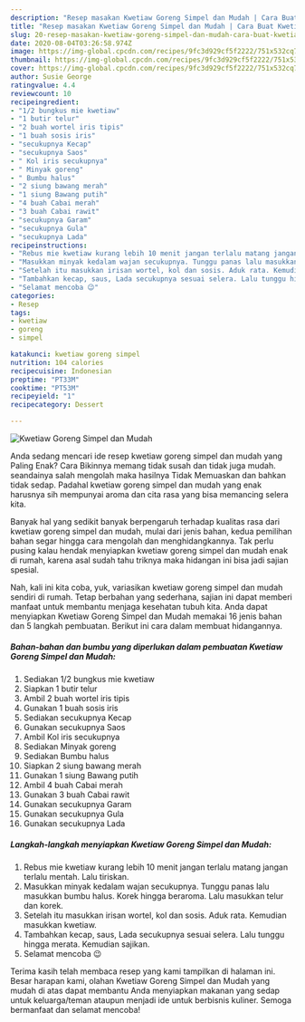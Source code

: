 ```yaml
---
description: "Resep masakan Kwetiaw Goreng Simpel dan Mudah | Cara Buat Kwetiaw Goreng Simpel dan Mudah Yang Mudah Dan Praktis"
title: "Resep masakan Kwetiaw Goreng Simpel dan Mudah | Cara Buat Kwetiaw Goreng Simpel dan Mudah Yang Mudah Dan Praktis"
slug: 20-resep-masakan-kwetiaw-goreng-simpel-dan-mudah-cara-buat-kwetiaw-goreng-simpel-dan-mudah-yang-mudah-dan-praktis
date: 2020-08-04T03:26:58.974Z
image: https://img-global.cpcdn.com/recipes/9fc3d929cf5f2222/751x532cq70/kwetiaw-goreng-simpel-dan-mudah-foto-resep-utama.jpg
thumbnail: https://img-global.cpcdn.com/recipes/9fc3d929cf5f2222/751x532cq70/kwetiaw-goreng-simpel-dan-mudah-foto-resep-utama.jpg
cover: https://img-global.cpcdn.com/recipes/9fc3d929cf5f2222/751x532cq70/kwetiaw-goreng-simpel-dan-mudah-foto-resep-utama.jpg
author: Susie George
ratingvalue: 4.4
reviewcount: 10
recipeingredient:
- "1/2 bungkus mie kwetiaw"
- "1 butir telur"
- "2 buah wortel iris tipis"
- "1 buah sosis iris"
- "secukupnya Kecap"
- "secukupnya Saos"
- " Kol iris secukupnya"
- " Minyak goreng"
- " Bumbu halus"
- "2 siung bawang merah"
- "1 siung Bawang putih"
- "4 buah Cabai merah"
- "3 buah Cabai rawit"
- "secukupnya Garam"
- "secukupnya Gula"
- "secukupnya Lada"
recipeinstructions:
- "Rebus mie kwetiaw kurang lebih 10 menit jangan terlalu matang jangan terlalu mentah. Lalu tiriskan."
- "Masukkan minyak kedalam wajan secukupnya. Tunggu panas lalu masukkan bumbu halus. Korek hingga beraroma. Lalu masukkan telur dan korek."
- "Setelah itu masukkan irisan wortel, kol dan sosis. Aduk rata. Kemudian masukkan kwetiaw."
- "Tambahkan kecap, saus, Lada secukupnya sesuai selera. Lalu tunggu hingga merata. Kemudian sajikan."
- "Selamat mencoba 😉"
categories:
- Resep
tags:
- kwetiaw
- goreng
- simpel

katakunci: kwetiaw goreng simpel 
nutrition: 104 calories
recipecuisine: Indonesian
preptime: "PT33M"
cooktime: "PT53M"
recipeyield: "1"
recipecategory: Dessert

---
```



![Kwetiaw Goreng Simpel dan Mudah](https://img-global.cpcdn.com/recipes/9fc3d929cf5f2222/751x532cq70/kwetiaw-goreng-simpel-dan-mudah-foto-resep-utama.jpg)

Anda sedang mencari ide resep kwetiaw goreng simpel dan mudah yang Paling Enak? Cara Bikinnya memang tidak susah dan tidak juga mudah. seandainya salah mengolah maka hasilnya Tidak Memuaskan dan bahkan tidak sedap. Padahal kwetiaw goreng simpel dan mudah yang enak harusnya sih mempunyai aroma dan cita rasa yang bisa memancing selera kita.



Banyak hal yang sedikit banyak berpengaruh terhadap kualitas rasa dari kwetiaw goreng simpel dan mudah, mulai dari jenis bahan, kedua pemilihan bahan segar hingga cara mengolah dan menghidangkannya. Tak perlu pusing kalau hendak menyiapkan kwetiaw goreng simpel dan mudah enak di rumah, karena asal sudah tahu triknya maka hidangan ini bisa jadi sajian spesial.


Nah, kali ini kita coba, yuk, variasikan kwetiaw goreng simpel dan mudah sendiri di rumah. Tetap berbahan yang sederhana, sajian ini dapat memberi manfaat untuk membantu menjaga kesehatan tubuh kita. Anda dapat menyiapkan Kwetiaw Goreng Simpel dan Mudah memakai 16 jenis bahan dan 5 langkah pembuatan. Berikut ini cara dalam membuat hidangannya.

<!--inarticleads1-->

##### Bahan-bahan dan bumbu yang diperlukan dalam pembuatan Kwetiaw Goreng Simpel dan Mudah:

1. Sediakan 1/2 bungkus mie kwetiaw
1. Siapkan 1 butir telur
1. Ambil 2 buah wortel iris tipis
1. Gunakan 1 buah sosis iris
1. Sediakan secukupnya Kecap
1. Gunakan secukupnya Saos
1. Ambil  Kol iris secukupnya
1. Sediakan  Minyak goreng
1. Sediakan  Bumbu halus
1. Siapkan 2 siung bawang merah
1. Gunakan 1 siung Bawang putih
1. Ambil 4 buah Cabai merah
1. Gunakan 3 buah Cabai rawit
1. Gunakan secukupnya Garam
1. Gunakan secukupnya Gula
1. Gunakan secukupnya Lada




<!--inarticleads2-->

##### Langkah-langkah menyiapkan Kwetiaw Goreng Simpel dan Mudah:

1. Rebus mie kwetiaw kurang lebih 10 menit jangan terlalu matang jangan terlalu mentah. Lalu tiriskan.
1. Masukkan minyak kedalam wajan secukupnya. Tunggu panas lalu masukkan bumbu halus. Korek hingga beraroma. Lalu masukkan telur dan korek.
1. Setelah itu masukkan irisan wortel, kol dan sosis. Aduk rata. Kemudian masukkan kwetiaw.
1. Tambahkan kecap, saus, Lada secukupnya sesuai selera. Lalu tunggu hingga merata. Kemudian sajikan.
1. Selamat mencoba 😉




Terima kasih telah membaca resep yang kami tampilkan di halaman ini. Besar harapan kami, olahan Kwetiaw Goreng Simpel dan Mudah yang mudah di atas dapat membantu Anda menyiapkan makanan yang sedap untuk keluarga/teman ataupun menjadi ide untuk berbisnis kuliner. Semoga bermanfaat dan selamat mencoba!

